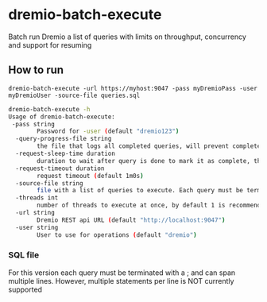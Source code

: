 # dremio-batch-execute

Batch run Dremio a list of queries with limits on throughput, concurrency and support for resuming

## How to run

    dremio-batch-execute -url https://myhost:9047 -pass myDremioPass -user myDremioUser -source-file queries.sql


```bash
dremio-batch-execute -h
Usage of dremio-batch-execute:
 -pass string
    	Password for -user (default "dremio123")
  -query-progress-file string
    	the file that logs all completed queries, will prevent completed queries in the source file from being retried. Multiple invocations of dremio-batch-execute for the same progress file may result in corruption (default "queries-completed.txt")
  -request-sleep-time duration
    	duration to wait after query is done to mark it as complete, this can also be used to keep from overwhelming a server (default 1s)
  -request-timeout duration
    	request timeout (default 1m0s)
  -source-file string
    	file with a list of queries to execute. Each query must be terminated by a ; or be on only one line. Queries must be unique for resume support to work correctly (default "queries.sql")
  -threads int
    	number of threads to execute at once, by default 1 is recommended (default 1)
  -url string
    	Dremio REST api URL (default "http://localhost:9047")
  -user string
    	User to use for operations (default "dremio")
```

### SQL file

For this version each query must be terminated with a ; and can span multiple lines. However, multiple statements per line is NOT currently supported

